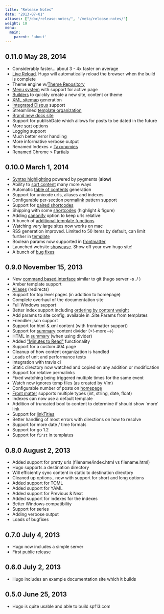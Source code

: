 ```yaml
---
title: "Release Notes"
date: "2013-07-01"
aliases: ["/doc/release-notes/", "/meta/release-notes/"]
weight: 10
menu:
  main:
    parent: 'about'
---
```


## **0.11.0** May 28, 2014
  * Considerably faster... about 3 - 4x faster on average
  * [Live Reload](/extras/livereload). Hugo will automatically reload the browser when the build is complete
  * Theme engine w/[Theme Repository](http://github.com/spf13/hugoThemes)
  * [Menu system](/extras/menus) with support for active page
  * [Builders](/extras/builders) to quickly create a new site, content or theme
  * [XML sitemap](/templates/sitemap) generation
  * [Integrated Disqus](/extras/comments) support
  * Streamlined [template organization](/templates/overview)
  * [Brand new docs site](http://hugo.spf13.com)
  * Support for publishDate which allows for posts to be dated in the future
  * More [sort](/content/ordering) options
  * Logging support
  * Much better error handling
  * More informative verbose output
  * Renamed Indexes > [Taxonomies](/taxonomies/overview)
  * Renamed Chrome > [Partials](/templates/partials)

## **0.10.0** March 1, 2014
  * [Syntax highlighting](/extras/highlighting) powered by pygments (**slow**)
  * Ability to [sort content](/content/ordering) many more ways
  * Automatic [table of contents](/extras/toc) generation
  * Support for unicode urls, aliases and indexes
  * Configurable per-section [permalink](/extras/permalinks) pattern support
  * Support for [paired shortcodes](/extras/shortcodes)
  * Shipping with some [shortcodes](/extras/shortcodes) (highlight & figure)
  * Adding [canonify](/extras/urls) option to keep urls relative
  * A bunch of [additional template functions](/layout/functions)
  * Watching very large sites now works on mac
  * RSS generation improved. Limited to 50 items by default, can limit further in [template](/layout/rss)
  * Boolean params now supported in [frontmatter](/content/front-matter)
  * Launched website [showcase](/showcase). Show off your own hugo site!
  * A bunch of [bug fixes](https://github.com/spf13/hugo/commits/master)

## **0.9.0** November 15, 2013
  * New [command based interface](/overview/usage) similar to git (hugo server -s ./ )
  * Amber template support
  * [Aliases](/extras/aliases) (redirects)
  * Support for top level pages (in addition to homepage)
  * Complete overhaul of the documentation site
  * Full Windows support
  * Better index support including [ordering by content weight](/content/ordering)
  * Add params to site config, available in .Site.Params from templates
  * Friendlier json support
  * Support for html & xml content (with frontmatter support)
  * Support for [summary](/content/summaries) content divider (&lt;!–more–>)
  * HTML in [summary](/content/summaries) (when using divider)
  * Added ["Minutes to Read"](/layout/variables) functionality
  * Support for a custom 404 page
  * Cleanup of how content organization is handled
  * Loads of unit and performance tests
  * Integration with travis ci
  * Static directory now watched and copied on any addition or modification
  * Support for relative permalinks
  * Fixed watching being triggered multiple times for the same event
  * Watch now ignores temp files (as created by Vim)
  * Configurable number of posts on [homepage](/layout/homepage/)
  * [Front matter](/content/front-matter) supports multiple types (int, string, date, float)
  * Indexes can now use a default template
  * Addition of truncated bool to content to determine if should show 'more' link
  * Support for [linkTitles](/layout/variables)
  * Better handling of most errors with directions on how to resolve
  * Support for more date / time formats
  * Support for go 1.2
  * Support for `first` in templates

## **0.8.0** August 2, 2013
  * Added support for pretty urls (filename/index.html vs filename.html)
  * Hugo supports a destination directory
  * Will efficiently sync content in static to destination directory
  * Cleaned up options.. now with support for short and long options
  * Added support for TOML
  * Added support for YAML
  * Added support for Previous & Next
  * Added support for indexes for the indexes
  * Better Windows compatibility
  * Support for series
  * Adding verbose output
  * Loads of bugfixes

## **0.7.0** July 4, 2013
  * Hugo now includes a simple server
  * First public release

## **0.6.0** July 2, 2013
  * Hugo includes an example documentation site which it builds

## **0.5.0** June 25, 2013
  * Hugo is quite usable and able to build spf13.com

